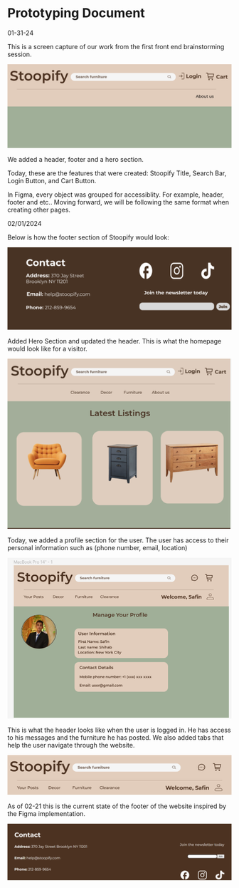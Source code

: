 # Prototyping Document

01-31-24

This is a screen capture of our work from the first front end brainstorming session.

![img](./captures/01-31-1.png)

We added a header, footer and a hero section.

Today, these are the features that were created: Stoopify Title, Search Bar, Login Button, and Cart Button.

In Figma, every object was grouped for accessiblity. For example, header, footer and etc.. Moving forward, we will be following the same format when creating other pages.

02/01/2024

Below is how the footer section of Stoopify would look:

![img](./captures/Footer.png)

Added Hero Section and updated the header. This is what the homepage would look like for a visitor.

![img](./captures/hero_02-01.png)

Today, we added a profile section for the user. The user has access to their personal information such as (phone number, email, location)

![img](./captures/02-01-1.png)


This is what the header looks like when the user is logged in. He has access to his messages and the furniture he has posted.
We also added tabs that help the user navigate through the website.
 
![img](./captures/02-01-2.png)


As of 02-21 this is the current state of the footer of the website inspired by the Figma implementation. 

![img](./captures/02-21-1.png)
